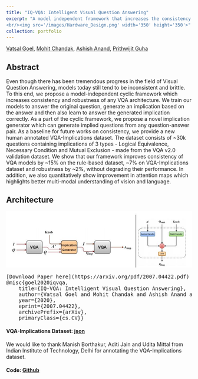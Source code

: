 ```yaml
---
title: "IQ-VQA: Intelligent Visual Question Answering"
excerpt: "A model independent framework that increases the consistency and robustness of any VQA model without degrading its performance.<br/> [Github](https://github.com)
<br/><img src='/images/Hardware_Design.png' width='350' height='350'>"
collection: portfolio
---
```

[Vatsal Goel](https://vatsalg29.github.io/), [Mohit Chandak](https://www.linkedin.com/in/chandakmohit/), [Ashish Anand](https://www.iitg.ac.in/anand.ashish/), [Prithwijit Guha](https://www.iitg.ac.in/eee/pguha.html)

## Abstract
Even though there has been tremendous progress in the field of Visual Question Answering, models today still tend to be inconsistent and brittle. To this end, we propose a 
model-independent cyclic framework which increases consistency and robustness of any VQA architecture. We train our models to answer the original question, generate an implication 
based on the answer and then also learn to answer the generated implication correctly. As a part of the cyclic framework, we propose a novel implication generator which can 
generate implied questions from any question-answer pair. As a baseline for future works on consistency, we provide a new human annotated VQA-Implications dataset. The dataset 
consists of ~30k questions containing implications of 3 types - Logical Equivalence, Necessary Condition and Mutual Exclusion - made from the VQA v2.0 validation dataset. 
We show that our framework improves consistency of VQA models by ~15% on the rule-based dataset, ~7% on VQA-Implications dataset and robustness by ~2%, without degrading their 
performance. In addition, we also quantitatively show improvement in attention maps which highlights better multi-modal understanding of vision and language. <br/>

## Architecture
<img src='/images/IQ-VQA_architecture.JPG'><br/>

<pre>
[Download Paper here](https://arxiv.org/pdf/2007.04422.pdf)
@misc{goel2020iqvqa,
    title={IQ-VQA: Intelligent Visual Question Answering},
    author={Vatsal Goel and Mohit Chandak and Ashish Anand and Prithwijit Guha},
    year={2020},
    eprint={2007.04422},
    archivePrefix={arXiv},
    primaryClass={cs.CV}}
</pre>

#### VQA-Implications Dataset: [json](https://github.com)
We would like to thank Manish Borthakur, Aditi Jain and Udita Mittal from Indian Institute of Technology, Delhi for annotating the VQA-Implications dataset. <br/>

#### Code: [Github](https://github.com)

